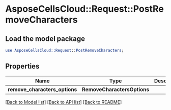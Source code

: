 # AsposeCellsCloud::Request::PostRemoveCharacters 

## Load the model package
```perl
use AsposeCellsCloud::Request::PostRemoveCharacters;
```

## Properties
Name | Type | Description | Notes
------------ | ------------- | ------------- | -------------
**remove_characters_options** | **RemoveCharactersOptions** |  |  

[[Back to Model list]](../README.md#documentation-for-requests) [[Back to API list]](../README.md#documentation-for-api-endpoints) [[Back to README]](../README.md)

